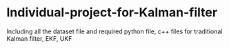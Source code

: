 # Individual-project-for-Kalman-filter
Including all the dataset file and required python file, c++ files for traditional Kalman filter, EKF, UKF
